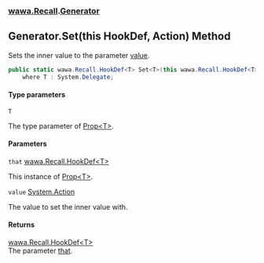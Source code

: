 ### [wawa.Recall](wawa.Recall.md 'wawa.Recall').[Generator](Generator.md 'wawa.Recall.Generator')

## Generator.Set<T>(this HookDef<T>, Action) Method

Sets the inner value to the parameter [value](Generator.Set{T}(HookDef{T},Action).md#wawa.Recall.Generator.Set_T_(thiswawa.Recall.HookDef_T_,System.Action).value 'wawa.Recall.Generator.Set<T>(this wawa.Recall.HookDef<T>, System.Action).value').

```csharp
public static wawa.Recall.HookDef<T> Set<T>(this wawa.Recall.HookDef<T> that, System.Action? value)
    where T : System.Delegate;
```
#### Type parameters

<a name='wawa.Recall.Generator.Set_T_(thiswawa.Recall.HookDef_T_,System.Action).T'></a>

`T`

The type parameter of [Prop&lt;T&gt;](Prop{T}.md 'wawa.Recall.Prop<T>').
#### Parameters

<a name='wawa.Recall.Generator.Set_T_(thiswawa.Recall.HookDef_T_,System.Action).that'></a>

`that` [wawa.Recall.HookDef&lt;](HookDef{T}.md 'wawa.Recall.HookDef<T>')[T](Generator.Set{T}(HookDef{T},Action).md#wawa.Recall.Generator.Set_T_(thiswawa.Recall.HookDef_T_,System.Action).T 'wawa.Recall.Generator.Set<T>(this wawa.Recall.HookDef<T>, System.Action).T')[&gt;](HookDef{T}.md 'wawa.Recall.HookDef<T>')

This instance of [Prop&lt;T&gt;](Prop{T}.md 'wawa.Recall.Prop<T>').

<a name='wawa.Recall.Generator.Set_T_(thiswawa.Recall.HookDef_T_,System.Action).value'></a>

`value` [System.Action](https://docs.microsoft.com/en-us/dotnet/api/System.Action 'System.Action')

The value to set the inner value with.

#### Returns
[wawa.Recall.HookDef&lt;](HookDef{T}.md 'wawa.Recall.HookDef<T>')[T](Generator.Set{T}(HookDef{T},Action).md#wawa.Recall.Generator.Set_T_(thiswawa.Recall.HookDef_T_,System.Action).T 'wawa.Recall.Generator.Set<T>(this wawa.Recall.HookDef<T>, System.Action).T')[&gt;](HookDef{T}.md 'wawa.Recall.HookDef<T>')  
The parameter [that](Generator.Set{T}(HookDef{T},Action).md#wawa.Recall.Generator.Set_T_(thiswawa.Recall.HookDef_T_,System.Action).that 'wawa.Recall.Generator.Set<T>(this wawa.Recall.HookDef<T>, System.Action).that').